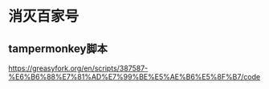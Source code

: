 # 消灭百家号 
## tampermonkey脚本

https://greasyfork.org/en/scripts/387587-%E6%B6%88%E7%81%AD%E7%99%BE%E5%AE%B6%E5%8F%B7/code

